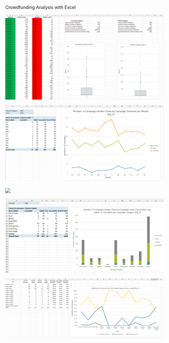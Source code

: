 Crowdfunding Analysis with Excel

![](screenshots/backer_statistical_analysis.png)

![](screenshots/campaigns_by_month.png)

![](screenshots/campaigns_by_sub-category.png)

![](screenshots/campains_by_category.png)

![](screenshots/likelihood_of_outcome_by_goal_range.png)

